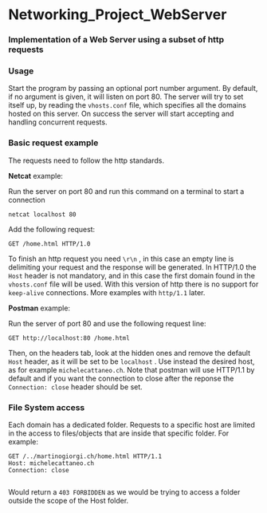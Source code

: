 # Networking_Project_WebServer
### Implementation of a Web Server using a subset of http requests

### **Usage**

Start the program by passing an optional port number argument. By default, if no argument is given, it will listen on port 80.
The server will try to set itself up, by reading the `vhosts.conf` file, which specifies all the domains hosted on this server.
On success the server will start accepting and handling concurrent requests. 

### **Basic request example**

The requests need to follow the http standards.

**Netcat** example:

Run the server on port 80 and run this command on a terminal to start a connection

`netcat localhost 80`

Add the following request:

```http
GET /home.html HTTP/1.0

```

To finish an http request you need  `\r\n` , in this case an empty line is delimiting your request and the response will be generated. In HTTP/1.0 the `Host` header is not mandatory, and in this case the first domain found in the `vhosts.conf` file will be used. With this version of http there is no support for `keep-alive` connections. More examples with `http/1.1` later.

**Postman** example:

Run the server of port 80 and use the following request line:

```http
GET http://localhost:80 /home.html
```

Then, on the headers tab, look at the hidden ones and remove the default `Host` header, as it will be set to be `localhost` . Use instead the desired host, as for example `michelecattaneo.ch`. Note that postman will use HTTP/1.1 by default and if you want the connection to close after the reponse the `Connection: close` header should be set.

### File System access

Each domain has a dedicated folder. Requests to a specific host are limited in the access to files/objects that are inside that specific folder. For example:

```http
GET /../martinogiorgi.ch/home.html HTTP/1.1
Host: michelecattaneo.ch
Connection: close


```

Would return a `403 FORBIDDEN` as we would be trying to access a folder outside the scope of the Host folder.

